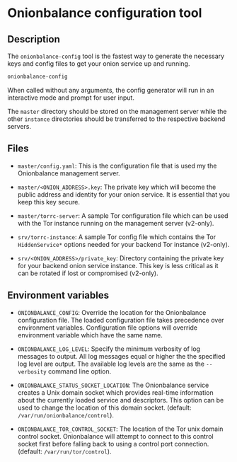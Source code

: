 # Onionbalance configuration tool

## Description

The `onionbalance-config` tool is the fastest way to generate the
necessary keys and config files to get your onion service up and
running.

```bash
onionbalance-config
```

When called without any arguments, the config generator will run in an
interactive mode and prompt for user input.

The `master` directory should be stored on the management server while
the other `instance` directories should be transferred to the respective
backend servers.

## Files

* `master/config.yaml`: This is the configuration file that is used my the
  Onionbalance management server.

* `master/<ONION_ADDRESS>.key`: The private key which will become the public
  address and identity for your onion service. It is essential that you keep
  this key secure.

* `master/torrc-server`: A sample Tor configuration file which can be used with
  the Tor instance running on the management server (v2-only).

* `srv/torrc-instance`: A sample Tor config file which contains the Tor
  `HiddenService*` options needed for your backend Tor instance (v2-only).

* `srv/<ONION_ADDRESS>/private_key`: Directory containing the private key for
  your backend onion service instance. This key is less critical as it can be
  rotated if lost or compromised (v2-only).

## Environment variables

* `ONIONBALANCE_CONFIG`: Override the location for the Onionbalance
  configuration file. The loaded configuration file takes precedence over
  environment variables. Configuration file options will override environment
  variable which have the same name.

* `ONIONBALANCE_LOG_LEVEL`: Specify the minimum verbosity of log messages to
  output. All log messages equal or higher the the specified log level are
  output. The available log levels are the same as the `--verbosity` command
  line option.

* `ONIONBALANCE_STATUS_SOCKET_LOCATION`: The Onionbalance service creates a
  Unix domain socket which provides real-time information about the currently
  loaded service and descriptors. This option can be used to change the
  location of this domain socket. (default: `/var/run/onionbalance/control`).

* `ONIONBALANCE_TOR_CONTROL_SOCKET`: The location of the Tor unix domain
  control socket. Onionbalance will attempt to connect to this control socket
  first before falling back to using a control port connection. (default:
  `/var/run/tor/control`).
